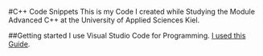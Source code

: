 #C++ Code Snippets 
This is my Code I created while Studying the Module Advanced C++ at the University of Applied Sciences Kiel.

##Getting started
I use Visual Studio Code for Programming. [I used this Guide](https://code.visualstudio.com/docs/cpp/config-mingw#_installing-the-mingww64-toolchain).
